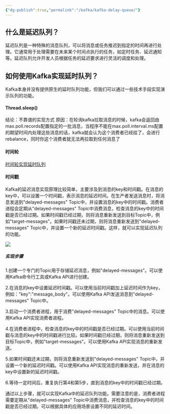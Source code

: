 ```yaml
---
{"dg-publish":true,"permalink":"/kafka/kafka-delay-queue/"}
---
```


## 什么是延迟队列？
延迟队列是一种特殊的消息队列，可以将消息或任务推迟到指定的时间再进行处理。它通常用于处理需要在未来某个时间点执行的任务，如定时任务、延迟通知等。延迟队列允许开发人员根据任务的延迟要求进行灵活的调度和处理。

## 如何使用Kafka实现延时队列？
Kafka本身并没有提供原生的延时队列功能，但我们可以通过一些技术手段实现演示队列的功能。

#### Thread.sleep()
结论：不靠谱的实现方式
原因：在轮询kafka拉取消息的时候，kafka会返回由max.poll.records配置指定的一批消息，当程序不能在max.poll.interval.ms配置的期望时间内处理这些消息的话，kafka就会认为这个消费者已经挂了，会进行rebalance，同时你这个消费者就无法再拉取到任何消息了

#### 时间轮
[时间轮实现延时队列](https://www.jianshu.com/p/b0894e0c33de)


#### 时间戳
Kafka的延迟消息实现原理比较简单，主要涉及到消息的key和时间戳。在消息的key中，可以设置一个时间戳，表示消息的延迟时间。在生产者发送消息时，将消息发送到"delayed-messages" Topic中，并设置消息的key中的时间戳。消费者进程会定期从"delayed-messages" Topic中消费消息，检查消息的key中的时间戳是否已经过期。如果时间戳已经过期，则将消息重新发送到目标Topic中，例如"target-messages"。如果时间戳还未过期，则将消息重新发送到"delayed-messages" Topic中，并设置一个新的延迟时间戳。这样，就可以实现延迟队列的功能。

![](https://pic.imgdb.cn/item/65325102c458853aefac04f0.webp)

##### 实现步骤
1.创建一个专门的Topic用于存储延迟消息，例如"delayed-messages"。可以使用Kafka命令行工具或Kafka API进行创建。

2.在消息的key中设置延迟时间戳。可以使用当前时间戳加上延迟时间作为key，例如："key":"message_body"。可以使用Kafka API发送消息到"delayed-messages" Topic中。

3.启动一个消费者进程，用于消费"delayed-messages" Topic中的消息。可以使用Kafka API实现消费者进程。

4.在消费者进程中，检查消息的key中的时间戳是否已经过期。可以使用当前时间戳与消息的key中的时间戳进行比较。如果时间戳已经过期，则将消息重新发送到目标Topic中，例如"target-messages"。可以使用Kafka API实现消息的重新发送。

5.如果时间戳还未过期，则将消息重新发送到"delayed-messages" Topic中，并设置一个新的延迟时间戳。可以使用Kafka API实现消息的重新发送，并在消息的key中设置新的延迟时间戳。

6.等待一定时间后，重复执行第4和第5步，直到消息的key中的时间戳已经过期。

通过以上步骤，就可以实现Kafka中的延迟队列功能。需要注意的是，消费者进程需要定期从"delayed-messages" Topic中消费消息，并检查消息的key中的时间戳是否已经过期。可以根据具体的应用场景设置不同的延迟时间。